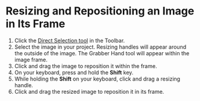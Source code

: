 # Resizing and Repositioning an Image in Its Frame

1. Click the [Direct Selection tool](../working-with-tools/selection-tools.md) in the Toolbar.
2. Select the image in your project. Resizing handles will appear around the outside of the image. The Grabber Hand tool will appear within the image frame.
3. Click and drag the image to reposition it within the frame.
4. On your keyboard, press and hold the **Shift** key.
5. While holding the **Shift** on your keyboard, click and drag a resizing handle.
6. Click and drag the resized image to reposition it in its frame.

